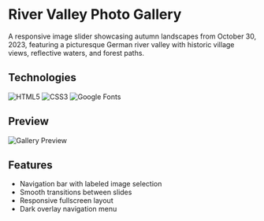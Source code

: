 # River Valley Photo Gallery

A responsive image slider showcasing autumn landscapes from October 30, 2023, featuring a picturesque German river valley with historic village views, reflective waters, and forest paths.

## Technologies
![HTML5](https://img.shields.io/badge/HTML5-E34F26?style=flat&logo=html5&logoColor=white)
![CSS3](https://img.shields.io/badge/CSS3_Transitions-1572B6?style=flat&logo=css3&logoColor=white)
![Google Fonts](https://img.shields.io/badge/Google_Fonts-4285F4?style=flat&logo=google&logoColor=white)

## Preview
![Gallery Preview](preview.gif)

## Features
- Navigation bar with labeled image selection
- Smooth transitions between slides 
- Responsive fullscreen layout
- Dark overlay navigation menu

